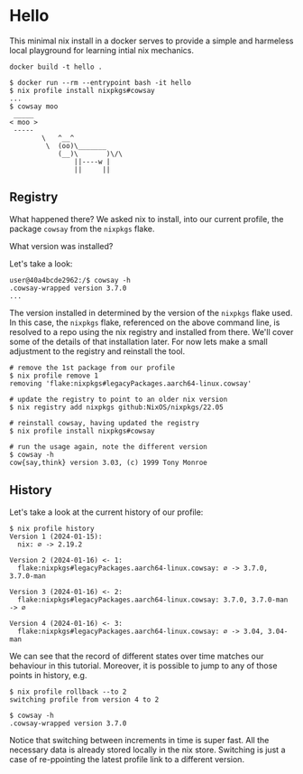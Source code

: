 # Hello

This minimal nix install in a docker serves to provide a simple and
harmeless local playground for learning intial nix mechanics.

```
docker build -t hello .
```

```
$ docker run --rm --entrypoint bash -it hello
$ nix profile install nixpkgs#cowsay
...
$ cowsay moo
 _____ 
< moo >
 ----- 
        \   ^__^
         \  (oo)\_______
            (__)\       )\/\
                ||----w |
                ||     ||

```

## Registry

What happened there?  We asked nix to install, into our current
profile, the package `cowsay` from the `nixpkgs` flake.

What version was installed?

Let's take a look:

```
user@40a4bcde2962:/$ cowsay -h
.cowsay-wrapped version 3.7.0
...
```

The version installed in determined by the version of the `nixpkgs`
flake used.  In this case, the `nixpkgs` flake, referenced on the
above command line, is resolved to a repo using the nix registry and
installed from there.  We'll cover some of the details of that
installation later.  For now lets make a small adjustment to the
registry and reinstall the tool.

```
# remove the 1st package from our profile
$ nix profile remove 1
removing 'flake:nixpkgs#legacyPackages.aarch64-linux.cowsay'

# update the registry to point to an older nix version
$ nix registry add nixpkgs github:NixOS/nixpkgs/22.05

# reinstall cowsay, having updated the registry
$ nix profile install nixpkgs#cowsay

# run the usage again, note the different version
$ cowsay -h
cow{say,think} version 3.03, (c) 1999 Tony Monroe
```

## History

Let's take a look at the current history of our profile:

```
$ nix profile history
Version 1 (2024-01-15):
  nix: ∅ -> 2.19.2

Version 2 (2024-01-16) <- 1:
  flake:nixpkgs#legacyPackages.aarch64-linux.cowsay: ∅ -> 3.7.0, 3.7.0-man

Version 3 (2024-01-16) <- 2:
  flake:nixpkgs#legacyPackages.aarch64-linux.cowsay: 3.7.0, 3.7.0-man -> ∅

Version 4 (2024-01-16) <- 3:
  flake:nixpkgs#legacyPackages.aarch64-linux.cowsay: ∅ -> 3.04, 3.04-man

```

We can see that the record of different states over time matches our
behaviour in this tutorial.  Moreover, it is possible to jump to any
of those points in history, e.g.

```
$ nix profile rollback --to 2
switching profile from version 4 to 2

$ cowsay -h
.cowsay-wrapped version 3.7.0
```

Notice that switching between increments in time is super fast.  All
the necessary data is already stored locally in the nix store.
Switching is just a case of re-ppointing the latest profile link to a
different version.
